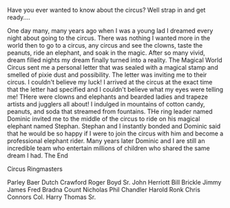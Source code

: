 Have you ever wanted to know about the circus? Well strap in and get ready....

One day many, many years ago when I was a young lad I dreamed every night about going to the circus. There was nothing I wanted more in the world then to go to a circus, any circus and see the clowns, taste the peanuts, ride an elephant, and soak in the magic. After so many vivid, dream filled nights my dream finally turned into a reality. The Magical World Circus sent me a personal letter that was sealed with a magical stamp and smelled of pixie dust and possibility. The letter was inviting me to their circus. I couldn't believe my luck! I arrived at the circus at the exact time that the letter had specified and I couldn't believe what my eyes were telling me! THere were clowns and elephants and bearded ladies and trapeze artists and jugglers all about! I indulged in mountains of cotton candy, peanuts, and soda that streamed from fountains. THe ring leader named Dominic invited me to the middle of the circus to ride on his magical elephant named Stephan. Stephan and I instantly bonded and Dominic said that he would be so happy if I were to join the circus with him and become a professional elephant rider. Many years later Dominic and I are still an incredible team who entertain millions of children who shared the same dream I had. The End

Circus Ringmasters

Parley Baer   Dutch Crawford
Roger Boyd Sr.    John Herriott
Bill Brickle    Jimmy James
Fred Bradna   Count Nicholas
Phil Chandler   Harold Ronk
Chris Connors   Col. Harry Thomas Sr.
